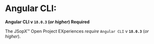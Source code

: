 ﻿
# Angular CLI:

**Angular CLI v `18.0.3` (_or higher_) Required**

The JSopX™ Open Project EXperiences _require_ `Angular CLI` v **`18.0.3`** (_or higher_).

<!-- START JSOPX NOVA DOCX HEADER
group: 'Technologies'
subGroup: 'Angular'
isDraft: false
isProductionReady: true
toc: true
END JSOPX NOVA DOCX HEADER -->

